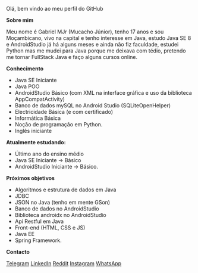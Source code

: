 Olá, bem vindo ao meu perfil do GitHub

**Sobre mim**

   Meu nome é Gabriel MJr (Mucacho Júnior), tenho 17 anos e sou Moçambicano, vivo na capital e tenho interesse em Java, estudo Java SE 8 e AndroidStudio já há alguns meses e ainda não fiz faculdade, estudei Python mas me mudei para Java porque me deixava com tédio, pretendo me tornar FullStack Java e faço alguns cursos online.


**Conhecimento**
- Java SE Iniciante
- Java POO
- AndroidStudio Básico (com XML na interface gráfica e uso da biblioteca AppCompatActivity)
- Banco de dados mySQL no Android Studio (SQLiteOpenHelper)
- Electricidade Básica (e com certificado)
- Informática Básica
- Noção de programação em Python.
- Inglês iniciante


**Atualmente estudando:**
- Último ano do ensino médio
- Java SE Iniciante → Básico
- AndroidStudio Iniciante → Básico.


**Próximos objetivos**
- Algoritmos e estrutura de dados em Java
- JDBC
- JSON no Java (tenho em mente GSon)
- Banco de dados no AndroidStudio
- Biblioteca androidx no AndroidStudio
- Api Restful em Java
- Front-end (HTML, CSS e JS)
- Java EE
- Spring Framework.


**Contacto**

[Telegram](https://t.me/GabrielMjr)
[LinkedIn](https://www.linkedin.com/in/gabriel-mucacho-797628239)
[Reddit](https://www.reddit.com/u/GsbrielMJr?utm_medium=android_app&utm_source=share)
[Instagram](https://www.instagram.com/gabrielmjr2204/)
[WhatsApp](https://wa.me/258844269896)
